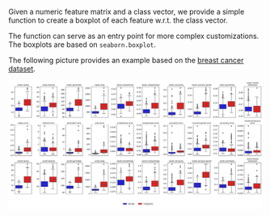 Given a numeric feature matrix and a class vector, we provide a simple function to create a boxplot of each feature w.r.t. the class vector.

The function can serve as an entry point for more complex customizations. The boxplots are based on `seaborn.boxplot`.

The following picture provides an example based on the [breast cancer dataset](https://scikit-learn.org/stable/modules/generated/sklearn.datasets.load_breast_cancer.html).

![example plot](example_plot.svg)
